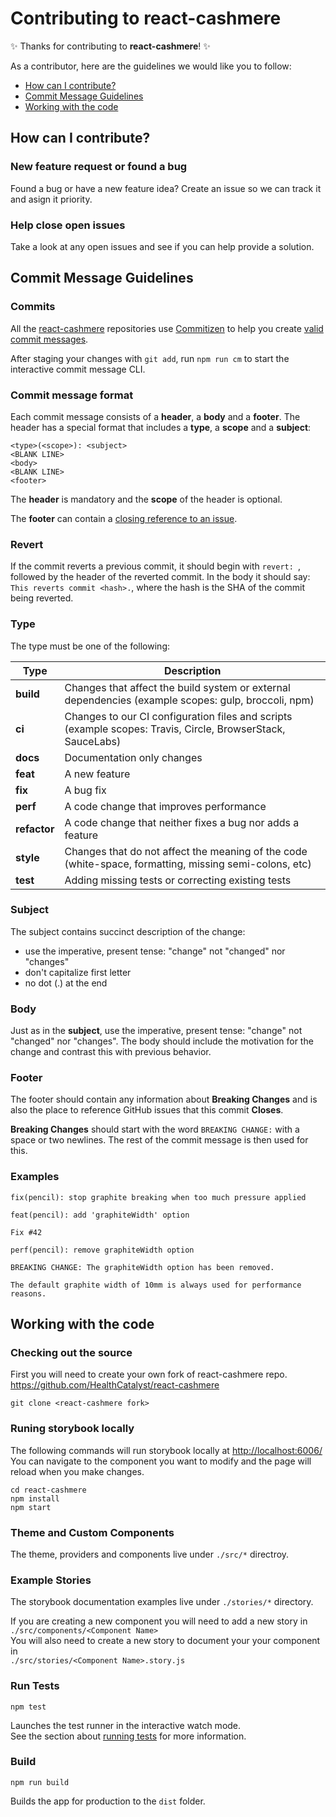 # Contributing to react-cashmere

✨ Thanks for contributing to **react-cashmere**! ✨

As a contributor, here are the guidelines we would like you to follow:
- [How can I contribute?](#how-can-i-contribute)
- [Commit Message Guidelines](#commit-message-guidelines)
- [Working with the code](#working-with-the-code)

## How can I contribute?

### New feature request or found a bug
Found a bug or have a new feature idea? Create an issue so we can track it and asign it priority.

### Help close open issues
Take a look at any open issues and see if you can help provide a solution.

## Commit Message Guidelines

### Commits

All the [react-cashmere](https://github.com/react-cashmere) repositories use [Commitizen](https://github.com/commitizen/cz-cli) to help you create [valid commit messages](#commit-message-guidelines).

After staging your changes with `git add`, run `npm run cm` to start the interactive commit message CLI.

### Commit message format

Each commit message consists of a **header**, a **body** and a **footer**.
The header has a special format that includes a **type**, a **scope** and a **subject**:

```commit
<type>(<scope>): <subject>
<BLANK LINE>
<body>
<BLANK LINE>
<footer>
```

The **header** is mandatory and the **scope** of the header is optional.

The **footer** can contain a [closing reference to an issue](https://help.github.com/articles/closing-issues-via-commit-messages).

### Revert

If the commit reverts a previous commit, it should begin with `revert: `, followed by the header of the reverted commit.
In the body it should say: `This reverts commit <hash>.`, where the hash is the SHA of the commit being reverted.

### Type

The type must be one of the following:

| Type         | Description                                                                                                 |
|--------------|-------------------------------------------------------------------------------------------------------------|
| **build**    | Changes that affect the build system or external dependencies (example scopes: gulp, broccoli, npm)         |
| **ci**       | Changes to our CI configuration files and scripts (example scopes: Travis, Circle, BrowserStack, SauceLabs) |
| **docs**     | Documentation only changes                                                                                  |
| **feat**     | A new feature                                                                                               |
| **fix**      | A bug fix                                                                                                   |
| **perf**     | A code change that improves performance                                                                     |
| **refactor** | A code change that neither fixes a bug nor adds a feature                                                   |
| **style**    | Changes that do not affect the meaning of the code (white-space, formatting, missing semi-colons, etc)      |
| **test**     | Adding missing tests or correcting existing tests                                                           |

### Subject

The subject contains succinct description of the change:

- use the imperative, present tense: "change" not "changed" nor "changes"
- don't capitalize first letter
- no dot (.) at the end

### Body
Just as in the **subject**, use the imperative, present tense: "change" not "changed" nor "changes".
The body should include the motivation for the change and contrast this with previous behavior.

### Footer
The footer should contain any information about **Breaking Changes** and is also the place to reference GitHub issues that this commit **Closes**.

**Breaking Changes** should start with the word `BREAKING CHANGE:` with a space or two newlines.
The rest of the commit message is then used for this.

### Examples

```commit
fix(pencil): stop graphite breaking when too much pressure applied
```

```commit
feat(pencil): add 'graphiteWidth' option

Fix #42
```

```commit
perf(pencil): remove graphiteWidth option

BREAKING CHANGE: The graphiteWidth option has been removed.

The default graphite width of 10mm is always used for performance reasons.
```
## Working with the code

### Checking out the source

First you will need to create your own fork of react-cashmere repo. https://github.com/HealthCatalyst/react-cashmere

```
git clone <react-cashmere fork>
```

### Runing storybook locally

The following commands will run storybook locally at [http://localhost:6006/](http://localhost:6006/)
You can navigate to the component you want to modify and the page will reload when you make changes.

```
cd react-cashmere
npm install
npm start
```

### Theme and Custom Components
The theme, providers and components live under `./src/*` directroy.

### Example Stories
The storybook documentation examples live under `./stories/*` directory.

If you are creating a new component you will need to add a new story in \
`./src/components/<Component Name>`\
You will also need to create a new story to document your your component in \
`./src/stories/<Component Name>.story.js`

### Run Tests

```
npm test
```

Launches the test runner in the interactive watch mode.\
See the section about [running tests](https://facebook.github.io/create-react-app/docs/running-tests) for more information.

### Build

```
npm run build
```

Builds the app for production to the `dist` folder.

